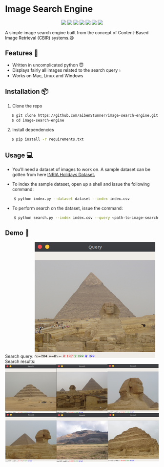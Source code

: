 <h1 align="left">
    Image Search Engine
</h1>
  <p align="center">
 <img src="https://img.shields.io/github/release/aibenStunner/image-search-engine.svg" />
 <img src="https://img.shields.io/github/issues/aibenStunner/image-search-engine.svg">
 <img src="https://img.shields.io/github/issues-closed-raw/aibenStunner/image-search-engine.svg">
 <img src="https://requires.io/github/aibenStunner/image-search-engine/requirements.svg?branch=master"> 
 <img src="https://img.shields.io/snyk/vulnerabilities/github/aibenStunner/image-search-engine.svg">
 <img src="https://img.shields.io/github/languages/top/aibenStunner/image-search-engine.svg">
 <img src="https://img.shields.io/codefactor/grade/github/aibenStunner/image-search-engine/master.svg">

 </p>

A simple image search engine built from the concept of Content-Based Image Retrieval (CBIR) systems.:sweat_smile:

## Features :gem:
   * Written in uncomplicated python :innocent:
   * Displays fairly all images related to the search query :droplet:
   * Works on Mac, Linux and Windows

## Installation :package:
1. Clone the repo
```bash
   $ git clone https://github.com/aibenStunner/image-search-engine.git
   $ cd image-search-engine
```
2. Install dependencies
```bash
   $ pip install -r requirements.txt
```

## Usage :computer:
* You'll need a dataset of images to work on. A sample dataset can be gotten from here <a href="http://lear.inrialpes.fr/people/jegou/data.php">INRIA Holidays Dataset.</a>

* To index the sample dataset, open up a shell and issue the following command:
```bash
    $ python index.py --dataset dataset --index index.csv
```

* To perform search on the dataset, issue the command:
```bash
    $ python search.py --index index.csv --query <path-to-image-search-query> --result-path dataset
```

## Demo :movie_camera:
   Search query:
   ![](res/query.png)
   Search results:
   ![](res/results.png)
